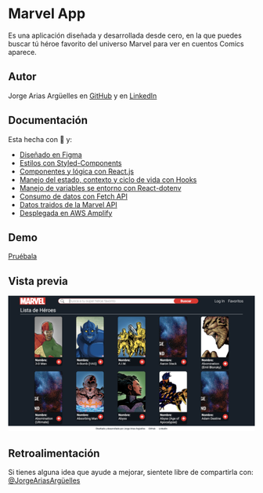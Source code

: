 
# Marvel App

Es una aplicación diseñada y desarrollada desde cero, en la que puedes buscar tú héroe favorito del universo Marvel para ver en cuentos Comics aparece.

## Autor

Jorge Arias Argüelles en [GitHub](https://github.com/jorgearguellles) y en
[LinkedIn](https://www.linkedin.com/in/jorgeariasarguelles/)

  
## Documentación

Esta hecha con :green_heart: y:

* [Diseñado en Figma](https://www.figma.com)
* [Estilos con Styled-Components](https://styled-components.com)
* [Componentes y lógica con React.js](https://es.reactjs.org)
* [Manejo del estado, contexto y ciclo de vida con Hooks](https://es.reactjs.org/docs/hooks-intro.html)
* [Manejo de variables se entorno con React-dotenv](https://www.npmjs.com/package/react-dotenv)
* [Consumo de datos con Fetch API](https://developer.mozilla.org/es/docs/Web/API/Fetch_API)
* [Datos traidos de la Marvel API](https://www.marvel.com)
* [Desplegada en AWS Amplify](https://aws.amazon.com)

  
## Demo

[Pruébala](...)

  
## Vista previa

![App Screenshot](https://github.com/jorgearguellles/marvelApp/blob/main/src/img/screenShot.png)

 
 ## Retroalimentación

Si tienes alguna idea que ayude a mejorar, sientete libre de compartirla con: [@JorgeAriasArgüelles](https://www.linkedin.com/in/jorgeariasarguelles/) 
